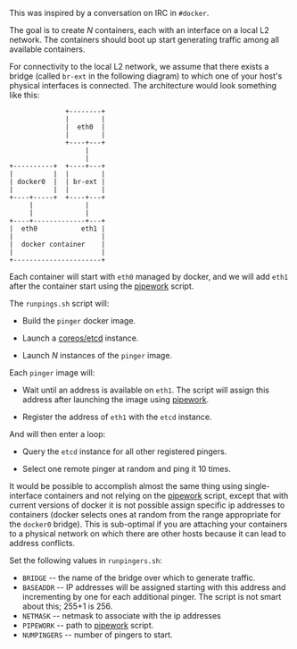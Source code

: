 This was inspired by a conversation on IRC in `#docker`.

The goal is to create *N* containers, each with an interface on a
local L2 network.  The containers should boot up start generating
traffic among all available containers.

For connectivity to the local L2 network, we assume that there exists
a bridge (called `br-ext` in the following diagram) to which one of
your host's physical interfaces is connected.  The architecture would
look something like this:

                  +--------+
                  |        |
                  |  eth0  |
                  |        |
                  +----+---+
                       |    
                       |    
    +----------+  +----+---+
    |          |  |        |
    | docker0  |  | br-ext |
    |          |  |        |
    +----+-----+  +----+---+
         |             |    
         |             |    
    +----+-------------+---+
    |  eth0           eth1 |
    |                      |
    |  docker container    |
    |                      |
    +----------------------+

Each container will start with `eth0` managed by docker, and we will
add `eth1` after the container start using the [pipework][] script.

The `runpings.sh` script will:

- Build the `pinger` docker image.

- Launch a [coreos/etcd][] instance.

- Launch *N* instances of the `pinger` image.

Each `pinger` image will:

- Wait until an address is available on `eth1`.  The script will
  assign this address after launching the image using [pipework][].

- Register the address of `eth1` with the `etcd` instance.

And will then enter a loop:

- Query the `etcd` instance for all other registered pingers.

- Select one remote pinger at random and ping it 10 times.

It would be possible to accomplish almost the same thing using
single-interface containers and not relying on the [pipework][]
script, except that with current versions of docker it is not possible
assign specific ip addresses to containers (docker selects ones at
random from the range appropriate for the `docker0` bridge).  This is
sub-optimal if you are attaching your containers to a physical network
on which there are other hosts because it can lead to address
conflicts.

[coreos/etcd]: https://registry.hub.docker.com/u/coreos/etcd/

Set the following values in `runpingers.sh`:

- `BRIDGE` -- the name of the bridge over which to generate traffic.
- `BASEADDR` -- IP addresses will be assigned starting with this
  address and incrementing by one for each additional pinger.  The
  script is not smart about this; 255+1 is 256.
- `NETMASK` -- netmask to associate with the ip addresses
- `PIPEWORK` -- path to [pipework][] script.
- `NUMPINGERS` -- number of pingers to start.

[pipework]: https://github.com/jpetazzo/pipework

